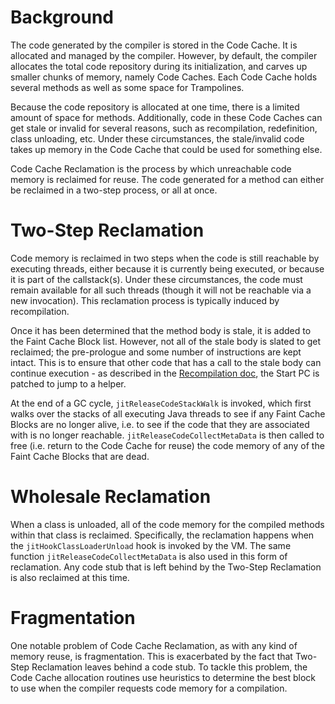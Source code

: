 <!--
Copyright IBM Corp. and others 2019

This program and the accompanying materials are made available under
the terms of the Eclipse Public License 2.0 which accompanies this
distribution and is available at https://www.eclipse.org/legal/epl-2.0/
or the Apache License, Version 2.0 which accompanies this distribution and
is available at https://www.apache.org/licenses/LICENSE-2.0.

This Source Code may also be made available under the following
Secondary Licenses when the conditions for such availability set
forth in the Eclipse Public License, v. 2.0 are satisfied: GNU
General Public License, version 2 with the GNU Classpath
Exception [1] and GNU General Public License, version 2 with the
OpenJDK Assembly Exception [2].

[1] https://www.gnu.org/software/classpath/license.html
[2] https://openjdk.org/legal/assembly-exception.html

SPDX-License-Identifier: EPL-2.0 OR Apache-2.0 OR GPL-2.0-only WITH Classpath-exception-2.0 OR GPL-2.0-only WITH OpenJDK-assembly-exception-1.0
-->

# Background

The code generated by the compiler is stored in the Code Cache. It is allocated
and managed by the compiler. However, by default, the compiler allocates the 
total code repository during its initialization, and carves up smaller chunks of
memory, namely Code Caches. Each Code Cache holds several methods as well as some
space for Trampolines.

Because the code repository is allocated at one time, there is a limited amount of
space for methods. Additionally, code in these Code Caches can get stale or invalid
for several reasons, such as recompilation, redefinition, class unloading, etc.
Under these circumstances, the stale/invalid code takes up memory in the Code Cache 
that could be used for something else.

Code Cache Reclamation is the process by which unreachable code memory is reclaimed
for reuse. The code generated for a method can either be reclaimed in a two-step 
process, or all at once.

# Two-Step Reclamation

Code memory is reclaimed in two steps when the code is still reachable by executing 
threads, either because it is currently being executed, or because it is part of the 
callstack(s). Under these circumstances, the code must remain available for all such 
threads (though it will not be reachable via a new invocation). This reclamation 
process is typically induced by recompilation. 

Once it has been determined that the method body is stale, it is added to the Faint
Cache Block list. However, not all of the stale body is slated to get reclaimed; the 
pre-prologue and some number of instructions are kept intact. This is to ensure that
other code that has a call to the stale body can continue execution - as described
in the [Recompilation doc](https://github.com/eclipse-openj9/openj9/blob/master/doc/compiler/runtime/Recompilation.md), 
the Start PC is patched to jump to a helper.

At the end of a GC cycle, `jitReleaseCodeStackWalk` is invoked, which first walks
over the stacks of all executing Java threads to see if any Faint Cache Blocks are
no longer alive, i.e. to see if the code that they are associated with is no longer
reachable. `jitReleaseCodeCollectMetaData` is then called to free (i.e. return to
the Code Cache for reuse) the code memory of any of the Faint Cache Blocks 
that are dead.

# Wholesale Reclamation

When a class is unloaded, all of the code memory for the compiled methods within
that class is reclaimed. Specifically, the reclamation happens when the
`jitHookClassLoaderUnload` hook is invoked by the VM. The same function 
`jitReleaseCodeCollectMetaData` is also used in this form of reclamation. Any code
stub that is left behind by the Two-Step Reclamation is also reclaimed at this
time.

# Fragmentation

One notable problem of Code Cache Reclamation, as with any kind of memory reuse,
is fragmentation. This is exacerbated by the fact that Two-Step Reclamation leaves
behind a code stub. To tackle this problem, the Code Cache allocation routines use
heuristics to determine the best block to use when the compiler requests code
memory for a compilation. 
